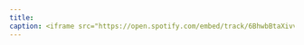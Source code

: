 ```yaml
---
title: 
caption: <iframe src="https://open.spotify.com/embed/track/6BhwbBtaXivvPHmHCZmxkT" width="100%" height="80" frameBorder="0" allowtransparency="true" allow="encrypted-media"></iframe>
---
```

